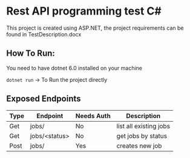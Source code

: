 # Rest API programming test C#

This project is created using ASP.NET, 
the project requirements can be found in TestDescription.docx

## How To Run:

You need to have dotnet 6.0 installed on your machine

`dotnet run` -> To Run the project directly

## Exposed Endpoints

| Type  | Endpoint       | Needs Auth | Description            |
|------ |----------------|------------|------------------------|
|  Get  | jobs/          | No         | list all existing jobs |
|  Get  | jobs/\<status> | No         | get jobs by status     |
|  Post | jobs/          | Yes        | creates new job        |

